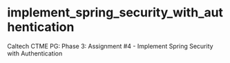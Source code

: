 # implement_spring_security_with_authentication
Caltech CTME PG: Phase 3: Assignment #4 - Implement Spring Security with Authentication
